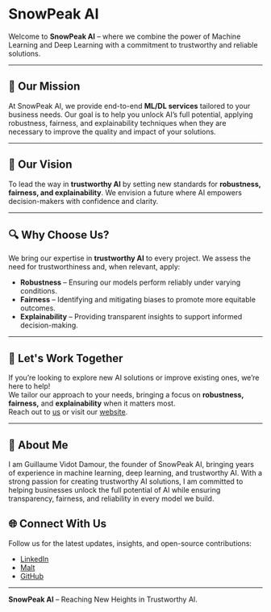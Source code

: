 # SnowPeak AI  

Welcome to **SnowPeak AI** – where we combine the power of Machine Learning and Deep Learning with a commitment to trustworthy and reliable solutions.  

---

## 🚀 Our Mission  
At SnowPeak AI, we provide end-to-end **ML/DL services** tailored to your business needs. Our goal is to help you unlock AI’s full potential, applying robustness, fairness, and explainability techniques when they are necessary to improve the quality and impact of your solutions.

---

## 🎯 Our Vision  
To lead the way in **trustworthy AI** by setting new standards for **robustness, fairness, and explainability**. We envision a future where AI empowers decision-makers with confidence and clarity.  

---

## 🔍 Why Choose Us?  
We bring our expertise in **trustworthy AI** to every project. We assess the need for trustworthiness and, when relevant, apply:  
- **Robustness** – Ensuring our models perform reliably under varying conditions.  
- **Fairness** – Identifying and mitigating biases to promote more equitable outcomes.  
- **Explainability** – Providing transparent insights to support informed decision-making.  

---

## 🤝 Let's Work Together  
If you’re looking to explore new AI solutions or improve existing ones, we’re here to help!  
We tailor our approach to your needs, bringing a focus on **robustness, fairness,** and **explainability** when it matters most.  
Reach out to [us](mailto:g.vidot_damour@icloud.com) or visit our [website](#).  

---

## 👋 About Me  
I am Guillaume Vidot Damour, the founder of SnowPeak AI, bringing years of experience in machine learning, deep learning, and trustworthy AI. With a strong passion for creating trustworthy AI solutions, I am committed to helping businesses unlock the full potential of AI while ensuring transparency, fairness, and reliability in every model we build.


## 🌐 Connect With Us  
Follow us for the latest updates, insights, and open-source contributions:  
- [LinkedIn](https://www.linkedin.com/in/guillaume-vidot-damour-4140b8160)
- [Malt](https://www.malt.fr/profile/guillaumevidotdamour)
- [GitHub](https://github.com/SnowPeakAI/)  

---  

**SnowPeak AI** – Reaching New Heights in Trustworthy AI.  
